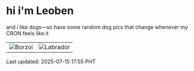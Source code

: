 # hi i'm Leoben

and i like dogs—so have some random dog pics that change whenever my CRON feels like it

|  |  |
|--------|----------|
| ![Borzoi](https://random-dog-vercel.vercel.app/api/random-borzoi?v=1752573356) | ![Labrador](https://random-dog-vercel.vercel.app/api/random-labrador?v=1752573356) |

Last updated: 2025-07-15 17:55 PHT
